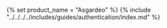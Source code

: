 {% set product_name = "Asgardeo" %}
{% include "../../../../includes/guides/authentication/index.md" %}
